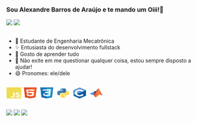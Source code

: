### Sou Alexandre Barros de Araújo e te mando um Oiii!🥰
<link rel="stylesheet" href="https://cdn.jsdelivr.net/gh/devicons/devicon@v2.12.0/devicon.min.css">



<div> 
  <a href="https://www.linkedin.com/in/alexandre-barros-512405204/"></a>
  <img height="180em" src="https://github-readme-stats.vercel.app/api?username=XandeBarros&show_icons=true&theme=dark&include_all_commits=true&count_private=true"/>
  <img height="180em" src="https://github-readme-stats.vercel.app/api/top-langs/?username=XandeBarros&layout=compact&langs_count=7&theme=dark"/>
</div>

##

- 🌱 Estudante de Engenharia Mecatrônica
- ✨ Entusiasta do desenvolvimento fullstack
- 📖 Gosto de aprender tudo
- 💬 Não exite em me questionar qualquer coisa, estou sempre disposto a ajudar!
- 😄 Pronomes: ele/dele

##

<div style="display: inline_block">
  <img align="center" alt="Alexande-JavaScript" height="30" width="40" src="https://raw.githubusercontent.com/devicons/devicon/master/icons/javascript/javascript-plain.svg">
  <img align="center" alt="Alexandre-HTML" height="30" width="40" src="https://raw.githubusercontent.com/devicons/devicon/master/icons/html5/html5-original.svg">
  <img align="center" alt="Alexandre-CSS" height="30" width="40" src="https://raw.githubusercontent.com/devicons/devicon/master/icons/css3/css3-original.svg">
  <img align="center" alt="Alexandre-Python" height="30" width="40" src="https://raw.githubusercontent.com/devicons/devicon/master/icons/python/python-original.svg">
  <img align="center" alt="Alexandre-C" height="30" width="40" src="https://raw.githubusercontent.com/devicons/devicon/master/icons/c/c-original.svg">
  <img align="center" alt="Alexandre-Matlab" height="30" width="40" src="https://raw.githubusercontent.com/devicons/devicon/master/icons/matlab/matlab-original.svg">
</div>

##

<div> 
  <a href="https://instagram.com/xande.idk" target="_blank"><img src="https://img.shields.io/badge/-Instagram-%23E4405F?style=for-the-badge&logo=instagram&logoColor=white" target="_blank"></a>
  <a href = "mailto:barrosalex6@gmail.com"><img src="https://img.shields.io/badge/-Gmail-%23333?style=for-the-badge&logo=gmail&logoColor=white" target="_blank"></a>
  <a href="https://www.linkedin.com/in/alexandre-barros-512405204" target="_blank"><img src="https://img.shields.io/badge/-LinkedIn-%230077B5?style=for-the-badge&logo=linkedin&logoColor=white" target="_blank"></a> 
 
